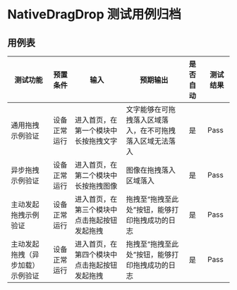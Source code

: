 # NativeDragDrop 测试用例归档

## 用例表

| 测试功能                                     | 预置条件       | 输入                            | 预期输出                                                  | 是否自动 | 测试结果 |
|------------------------------------------| -------------- |-------------------------------|-------------------------------------------------------| :------- | -------- |
| 通用拖拽示例验证                    | 设备正常运行   | 进入首页，在第一个模块中长按拖拽文字          | 文字能够在可拖拽落入区域落入，在不可拖拽落入区域无法落入     | 是       | Pass     |
| 异步拖拽示例验证                | 设备正常运行   | 进入首页，在第二个模块中长按拖拽图像              | 图像在拖拽落入区域落入                                    | 是       | Pass     |
| 主动发起拖拽示例验证            | 设备正常运行   | 进入首页，在第三个模块中点击拖起按钮发起拖拽       | 拖拽至“拖拽至此处”按钮，能够打印拖拽成功的日志              | 是       | Pass     |
| 主动发起拖拽（异步加载）示例验证 | 设备正常运行   | 进入首页，在第四个模块中点击拖起按钮发起拖拽       | 拖拽至“拖拽至此处”按钮，能够打印拖拽成功的日志               | 是       | Pass     |